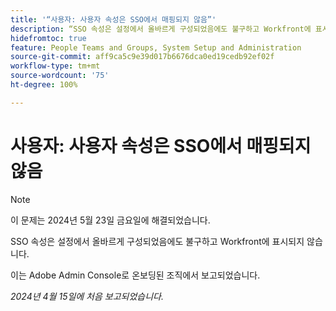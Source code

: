 ```yaml
---
title: '“사용자: 사용자 속성은 SSO에서 매핑되지 않음”'
description: “SSO 속성은 설정에서 올바르게 구성되었음에도 불구하고 Workfront에 표시되지 않습니다.”
hidefromtoc: true
feature: People Teams and Groups, System Setup and Administration
source-git-commit: aff9ca5c9e39d017b6676dca0ed19cedb92ef02f
workflow-type: tm+mt
source-wordcount: '75'
ht-degree: 100%

---
```



# 사용자: 사용자 속성은 SSO에서 매핑되지 않음

>[!NOTE]
>
>이 문제는 2024년 5월 23일 금요일에 해결되었습니다.

SSO 속성은 설정에서 올바르게 구성되었음에도 불구하고 Workfront에 표시되지 않습니다.

이는 Adobe Admin Console로 온보딩된 조직에서 보고되었습니다.

_2024년 4월 15일에 처음 보고되었습니다._
